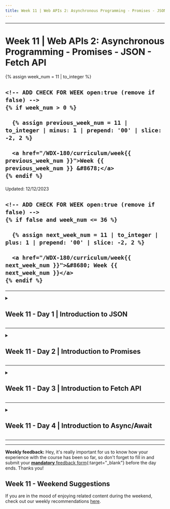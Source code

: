 ```yaml
---
title: Week 11 | Web APIs 2: Asynchronous Programming - Promises - JSON - Fetch API
---
```


<hr class="mb-0">

<h1 id="{{ Week 11-Web APIs 2: Asynchronous Programming - Promises - JSON - Fetch API | slugify }}">
  <span class="week-prefix">Week 11 |</span> Web APIs 2: Asynchronous Programming - Promises - JSON - Fetch API
</h1>

<div class="week-controls">

  {% assign week_num = 11 | to_integer %}

  <h2 class="week-controls__previous_week">

    <!-- ADD CHECK FOR WEEK open:true (remove if false) -->
    {% if week_num > 0 %}

      {% assign previous_week_num = 11 | to_integer | minus: 1 | prepend: '00' | slice: -2, 2 %}

      <a href="/WDX-180/curriculum/week{{ previous_week_num }}">Week {{ previous_week_num }} &#8678;</a>
    {% endif %}

  </h2>

  <span>Updated: 12/12/2023</span>

  <h2 class="week-controls__next_week">

    <!-- ADD CHECK FOR WEEK open:true (remove if false) -->
    {% if false and week_num <= 36 %}

      {% assign next_week_num = 11 | to_integer | plus: 1 | prepend: '00' | slice: -2, 2 %}

      <a href="/WDX-180/curriculum/week{{ next_week_num }}">&#8680; Week {{ next_week_num }}</a>
    {% endif %}

  </h2>

</div>

---

<!-- Week 11 - Day 1 | Introduction to JSON -->
<details markdown="1">
  <summary>
    <h2>
      <span class="summary-day">Week 11 - Day 1</span> | Introduction to JSON</h2>
  </summary>

### Schedule

  - [Study](#study-plan-NN)
  - [Exercises](#exercises-NN)
  - [Extra Resources](#extra-resources-NN)

### Study Plan

  - [Read: **Introduction to JSON**](../modules/javascript/core/json/intro/content/index.md){:target="_blank"}

### Summary

  🌕 You are extraordinary. You know a light-weight data format which you may use to store data or to send it an HTTP server. Now do some exercises for your brain and for your muscle.

### Exercises

  **JSON Basics**

  Copy the folder `curriculum/week11/exercises/json_basics/` inside folder `user/week11/exercises/day01/` and compete all the challenges found inside the JavaScript file.

  **IMPORTANT:** Make sure to complete all the tasks found in the **daily Progress Sheet** and update the sheet accordingly. Once you've updated the sheet, don't forget to `commit` and `push`. The progress draft sheet for this day is: **/user/week11/progress/progress.draft.w11.d01.csv**

  You should **NEVER** update the `draft` sheets directly, but rather work on a copy of them according to the instructions [found here](../week01/resources/PROGRESS-WORKFLOW.md).


### Extra Resources

  _(Nothing here yet. Feel free to contribute if you've found some useful resources.)_

### Sources and Attributions

  **Content is based on the following sources:**

  - [30 Days Of JavaScript: JSON](https://github.com/in-tech-gration/30-Days-Of-JavaScript/blob/master/16_Day_JSON/16_day_json.md){:target="_blank"} [(Permalink)](https://github.com/in-tech-gration/30-Days-Of-JavaScript/blob/55d8e3dbc0410d64c1dc3ea5915e015a7950cf2a/16_Day_JSON/16_day_json.md){:target="_blank"}

  Don't forget to star this awesome [repo](https://github.com/Asabeneh/30-Days-Of-JavaScript){:target="_blank"}!
  
</details>

<hr class="mt-1">

<!-- Week 11 - Day 2 | Introduction to Promises -->
<details markdown="1">
  <summary>
    <h2>
      <span class="summary-day">Week 11 - Day 2</span> | Introduction to Promises</h2>
  </summary>

### Schedule

  - [Study](#study-plan-NN)
  - [Exercises](#exercises-NN)
  - [Extra Resources](#extra-resources-NN)

### Study Plan

  - [Read: **Promises and Callbacks**](../modules/javascript/async/promises/intro/content/index.md){:target="_blank"}

  Promises are a tough subject in JavaScript, and a lot of developers, even very experienced ones, have issues with them. So you do not have to worry is this concept feel unclear to you.

  Below you can find 2 great videos that explain both the Asynchronous topic and Promises

  - [Watch: **Async JavaScript & Callback Functions**](https://www.youtube.com/watch?v=QSqc6MMS6Fk){:target="_blank"}
    - Level: Beginner
    - Duration: 24mins
    - Captions: Yes

  - [Watch: **JavaScript Promises**](https://www.youtube.com/watch?v=TnhCX0KkPqs){:target="_blank"}
    - Level: Beginner
    - Duration: 37mins
    - Captions: Yes

<!-- Summary -->

<!-- Exercises -->

### Extra Resources

  _(Nothing here yet. Feel free to contribute if you've found some useful resources.)_

### Sources and Attributions

  **Content is based on the following sources:**

  - [30 Days Of JavaScript: Promises](https://github.com/in-tech-gration/30-Days-Of-JavaScript/blob/master/18_Day_Promises/18_day_promises.md){:target="_blank"} [(Permalink)](https://github.com/in-tech-gration/30-Days-Of-JavaScript/blob/55d8e3dbc0410d64c1dc3ea5915e015a7950cf2a/18_Day_Promises/18_day_promises.md){:target="_blank"}

  Don't forget to star this awesome [repo](https://github.com/Asabeneh/30-Days-Of-JavaScript){:target="_blank"}!
  
</details>

<hr class="mt-1">

<!-- Week 11 - Day 3 | Introduction to Fetch API -->
<details markdown="1">
  <summary>
    <h2>
      <span class="summary-day">Week 11 - Day 3</span> | Introduction to Fetch API</h2>
  </summary>

### Schedule

  - [Study](#study-plan-NN)
  - [Exercises](#exercises-NN)
  - [Extra Resources](#extra-resources-NN)

### Study Plan

  ![Fetch Better Have My Money](./assets/Fetch.Better.Have.My.Money.jpg)

  - [Watch: **JavaScript Fetch API 👨🏻‍💻 in 1 Minute**](https://www.youtube.com/watch?v=3ySZQXVjCoM){:target="_blank"}
    - Level: Beginner
    - Duration: 1min
    - Captions: Yes

  - [Read: **Fetch API**](../modules/javascript/web_apis/fetch/intro/content/index.md){:target="_blank"}

  - [Watch **Fetch API**](https://www.youtube.com/watch?v=ubw2hdQIl4E){:target="_blank"}
    - Level: Beginner
    - Duration: 30min
    - Caption: Yes

<!-- Summary -->

### Exercises

  **Fetch Basics**

  Copy the folder `curriculum/week11/exercises/fetch_basics/` inside folder `user/week11/exercises/day03/` and compete all the challenges found inside the JavaScript file.

  **IMPORTANT:** Make sure to complete all the tasks found in the **daily Progress Sheet** and update the sheet accordingly. Once you've updated the sheet, don't forget to `commit` and `push`. The progress draft sheet for this day is: **/user/week11/progress/progress.draft.w11.d03.csv**

  You should **NEVER** update the `draft` sheets directly, but rather work on a copy of them according to the instructions [found here](../week01/resources/PROGRESS-WORKFLOW.md).


### Extra Resources

  _(Nothing here yet. Feel free to contribute if you've found some useful resources.)_

### Sources and Attributions

  **Content is based on the following sources:**

  - [30 Days Of JavaScript: Promises](https://github.com/in-tech-gration/30-Days-Of-JavaScript/blob/master/18_Day_Promises/18_day_promises.md#fetch-api){:target="_blank"} [(Permalink)](https://github.com/in-tech-gration/30-Days-Of-JavaScript/blob/55d8e3dbc0410d64c1dc3ea5915e015a7950cf2a/18_Day_Promises/18_day_promises.md#fetch-api){:target="_blank"}

  Don't forget to star this awesome [repo](https://github.com/Asabeneh/30-Days-Of-JavaScript){:target="_blank"}!
  
</details>

<hr class="mt-1">

<!-- Week 11 - Day 4 | Introduction to Async/Await -->
<details markdown="1">
  <summary>
    <h2>
      <span class="summary-day">Week 11 - Day 4</span> | Introduction to Async/Await</h2>
  </summary>

### Schedule

  - [Study](#study-plan-NN)
  - [Exercises](#exercises-NN)
  - [Extra Resources](#extra-resources-NN)

### Study Plan

  - [Watch: **JavaScript Async Await 👨🏻‍💻 Tutorial in 1 Minute**](https://www.youtube.com/watch?v=TtnodUZ7xnQ){:target="_blank"}
    - Level: Beginner
    - Duration: 1min
    - Captions: Yes

  - [Read: **Introduction to Async/Await**](../modules/javascript/async/async_await/intro/content/index.md){:target="_blank"}

  - [Watch: **Async Await vs. Promises**](https://www.youtube.com/watch?v=spvYqO_Kp9Q){:target="_blank"}
    - Level: Beginner
    - Duration: 24mins
    - Captions: Yes

<!-- Summary -->

<!-- Exercises -->

### Extra Resources

  _(Nothing here yet. Feel free to contribute if you've found some useful resources.)_

### Sources and Attributions

  **Content is based on the following sources:**

  - [30 Days Of JavaScript: Promises](https://github.com/in-tech-gration/30-Days-Of-JavaScript/blob/master/18_Day_Promises/18_day_promises.md#async-and-await){:target="_blank"} [(Permalink)](https://github.com/in-tech-gration/30-Days-Of-JavaScript/blob/55d8e3dbc0410d64c1dc3ea5915e015a7950cf2a/18_Day_Promises/18_day_promises.md#async-and-await){:target="_blank"}

  Don't forget to star this awesome [repo](https://github.com/Asabeneh/30-Days-Of-JavaScript){:target="_blank"}!
  
</details>

<hr class="mt-1">



<hr class="mt-1">

**Weekly feedback:** Hey, it's really important for us to know how your experience with the course has been so far, so don't forget to fill in and submit your [**mandatory** feedback form](https://forms.gle/S6Zg3bbS2uuwsSZF9){:target="_blank"} before the day ends. Thanks you!

## Week 11 - Weekend Suggestions

If you are in the mood of enjoying related content during the weekend, check out our weekly recommendations [here](WEEKEND.md).